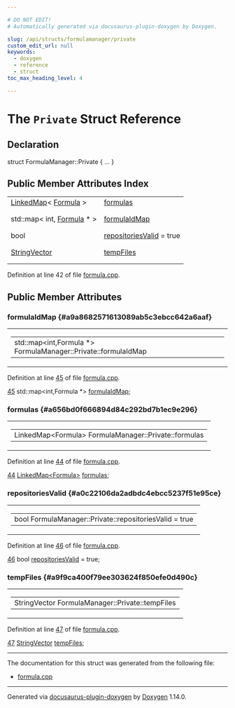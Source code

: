 ```yaml
---

# DO NOT EDIT!
# Automatically generated via docusaurus-plugin-doxygen by Doxygen.

slug: /api/structs/formulamanager/private
custom_edit_url: null
keywords:
  - doxygen
  - reference
  - struct
toc_max_heading_level: 4

---
```


<div class="doxyPage">

# The `Private` Struct Reference



## Declaration

<div class="doxyDeclaration">
struct FormulaManager::Private { ... }
</div>

## Public Member Attributes Index

<table class="doxyMembersIndex">

<tr class="doxyMemberIndexItem">
<td class="doxyMemberIndexItemType" align="left" valign="top"><a href="/web-doxygen/docs/api/classes/linkedmap">LinkedMap</a>&lt; <a href="/web-doxygen/docs/api/classes/formula">Formula</a> &gt;</td>
<td class="doxyMemberIndexItemName" align="left" valign="top"><a href="#a656bd0f666894d84c292bd7b1ec9e296">formulas</a></td>
</tr>
<tr class="doxyMemberIndexDescription">
<td class="doxyMemberIndexDescriptionLeft"></td>
<td class="doxyMemberIndexDescriptionRight">
</td>
</tr>
<tr class="doxyMemberIndexSeparator">
<td class="doxyMemberIndexSeparator" colspan="2"></td>
</tr>

<tr class="doxyMemberIndexItem">
<td class="doxyMemberIndexItemType" align="left" valign="top">std::map&lt; int, <a href="/web-doxygen/docs/api/classes/formula">Formula</a> * &gt;</td>
<td class="doxyMemberIndexItemName" align="left" valign="top"><a href="#a9a8682571613089ab5c3ebcc642a6aaf">formulaIdMap</a></td>
</tr>
<tr class="doxyMemberIndexDescription">
<td class="doxyMemberIndexDescriptionLeft"></td>
<td class="doxyMemberIndexDescriptionRight">
</td>
</tr>
<tr class="doxyMemberIndexSeparator">
<td class="doxyMemberIndexSeparator" colspan="2"></td>
</tr>

<tr class="doxyMemberIndexItem">
<td class="doxyMemberIndexItemType" align="left" valign="top">bool</td>
<td class="doxyMemberIndexItemName" align="left" valign="top"><a href="#a0c22106da2adbdc4ebcc5237f51e95ce">repositoriesValid</a> = true</td>
</tr>
<tr class="doxyMemberIndexDescription">
<td class="doxyMemberIndexDescriptionLeft"></td>
<td class="doxyMemberIndexDescriptionRight">
</td>
</tr>
<tr class="doxyMemberIndexSeparator">
<td class="doxyMemberIndexSeparator" colspan="2"></td>
</tr>

<tr class="doxyMemberIndexItem">
<td class="doxyMemberIndexItemType" align="left" valign="top"><a href="/web-doxygen/docs/api/files/src/containers-h/#ac8d53003529fb2d062d614077fe6857c">StringVector</a></td>
<td class="doxyMemberIndexItemName" align="left" valign="top"><a href="#a9f9ca400f79ee303624f850efe0d490c">tempFiles</a></td>
</tr>
<tr class="doxyMemberIndexDescription">
<td class="doxyMemberIndexDescriptionLeft"></td>
<td class="doxyMemberIndexDescriptionRight">
</td>
</tr>
<tr class="doxyMemberIndexSeparator">
<td class="doxyMemberIndexSeparator" colspan="2"></td>
</tr>

</table>


<p>Definition at line 42 of file <a href="/web-doxygen/docs/api/files/src/formula-cpp">formula.cpp</a>.</p>

<div class="doxySectionDef">

## Public Member Attributes

### formulaIdMap {#a9a8682571613089ab5c3ebcc642a6aaf}

<div class="doxyMemberItem">
<div class="doxyMemberProto">
<table class="doxyMemberLabels">
<tr class="doxyMemberLabels">
<td class="doxyMemberLabelsLeft">
<table class="doxyMemberName">
<tr>
<td class="doxyMemberName">std::map&lt;int,Formula *&gt; FormulaManager::Private::formulaIdMap</td>
</tr>
</table>
</td>
</tr>
</table>
</div>
<div class="doxyMemberDoc">


<p>Definition at line <a href="/web-doxygen/docs/api/files/src/formula-cpp/#l00045">45</a> of file <a href="/web-doxygen/docs/api/files/src/formula-cpp">formula.cpp</a>.</p>

<div class="doxyProgramListing">

<div class="doxyCodeLine"><span class="doxyLineNumber"><a href="#a9a8682571613089ab5c3ebcc642a6aaf">45</a></span><span class="doxyLineContent"><span class="doxyHighlight">  std::map&lt;int,Formula *&gt; <a href="#a9a8682571613089ab5c3ebcc642a6aaf">formulaIdMap</a>;</span></span></div>

</div>

</div>
</div>

### formulas {#a656bd0f666894d84c292bd7b1ec9e296}

<div class="doxyMemberItem">
<div class="doxyMemberProto">
<table class="doxyMemberLabels">
<tr class="doxyMemberLabels">
<td class="doxyMemberLabelsLeft">
<table class="doxyMemberName">
<tr>
<td class="doxyMemberName">LinkedMap&lt;Formula&gt; FormulaManager::Private::formulas</td>
</tr>
</table>
</td>
</tr>
</table>
</div>
<div class="doxyMemberDoc">


<p>Definition at line <a href="/web-doxygen/docs/api/files/src/formula-cpp/#l00044">44</a> of file <a href="/web-doxygen/docs/api/files/src/formula-cpp">formula.cpp</a>.</p>

<div class="doxyProgramListing">

<div class="doxyCodeLine"><span class="doxyLineNumber"><a href="#a656bd0f666894d84c292bd7b1ec9e296">44</a></span><span class="doxyLineContent"><span class="doxyHighlight">  <a href="/web-doxygen/docs/api/classes/linkedmap">LinkedMap&lt;Formula&gt;</a>      <a href="#a656bd0f666894d84c292bd7b1ec9e296">formulas</a>;</span></span></div>

</div>

</div>
</div>

### repositoriesValid {#a0c22106da2adbdc4ebcc5237f51e95ce}

<div class="doxyMemberItem">
<div class="doxyMemberProto">
<table class="doxyMemberLabels">
<tr class="doxyMemberLabels">
<td class="doxyMemberLabelsLeft">
<table class="doxyMemberName">
<tr>
<td class="doxyMemberName">bool FormulaManager::Private::repositoriesValid = true</td>
</tr>
</table>
</td>
</tr>
</table>
</div>
<div class="doxyMemberDoc">


<p>Definition at line <a href="/web-doxygen/docs/api/files/src/formula-cpp/#l00046">46</a> of file <a href="/web-doxygen/docs/api/files/src/formula-cpp">formula.cpp</a>.</p>

<div class="doxyProgramListing">

<div class="doxyCodeLine"><span class="doxyLineNumber"><a href="#a0c22106da2adbdc4ebcc5237f51e95ce">46</a></span><span class="doxyLineContent"><span class="doxyHighlight">  </span><span class="doxyHighlightKeywordType">bool</span><span class="doxyHighlight">                    <a href="#a0c22106da2adbdc4ebcc5237f51e95ce">repositoriesValid</a> = </span><span class="doxyHighlightKeyword">true</span><span class="doxyHighlight">;</span></span></div>

</div>

</div>
</div>

### tempFiles {#a9f9ca400f79ee303624f850efe0d490c}

<div class="doxyMemberItem">
<div class="doxyMemberProto">
<table class="doxyMemberLabels">
<tr class="doxyMemberLabels">
<td class="doxyMemberLabelsLeft">
<table class="doxyMemberName">
<tr>
<td class="doxyMemberName">StringVector FormulaManager::Private::tempFiles</td>
</tr>
</table>
</td>
</tr>
</table>
</div>
<div class="doxyMemberDoc">


<p>Definition at line <a href="/web-doxygen/docs/api/files/src/formula-cpp/#l00047">47</a> of file <a href="/web-doxygen/docs/api/files/src/formula-cpp">formula.cpp</a>.</p>

<div class="doxyProgramListing">

<div class="doxyCodeLine"><span class="doxyLineNumber"><a href="#a9f9ca400f79ee303624f850efe0d490c">47</a></span><span class="doxyLineContent"><span class="doxyHighlight">  <a href="/web-doxygen/docs/api/files/src/containers-h/#ac8d53003529fb2d062d614077fe6857c">StringVector</a>            <a href="#a9f9ca400f79ee303624f850efe0d490c">tempFiles</a>;</span></span></div>

</div>

</div>
</div>

</div>

<hr/>

<p>The documentation for this struct was generated from the following file:</p>

<ul>
<li><a href="/web-doxygen/docs/api/files/src/formula-cpp">formula.cpp</a></li>
</ul>

<hr/>

<p class="doxyGeneratedBy">Generated via <a href="https://github.com/xpack/docusaurus-plugin-doxygen">docusaurus-plugin-doxygen</a> by <a href="https://www.doxygen.nl">Doxygen</a> 1.14.0.</p>

</div>
